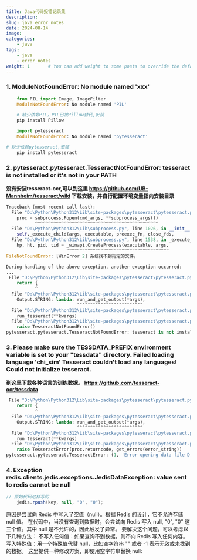 ```yaml
---
title: Java代码报错记录集
description:
slug: java_error_notes
date: 2024-08-14
image: 
categories:
    - java
tags:
    - java
    - error_notes
weight: 1       # You can add weight to some posts to override the default sorting (date descending)
---
```


### 1. ModuleNotFoundError: No module named 'xxx'

```python
    from PIL import Image, ImageFilter
    ModuleNotFoundError: No module named 'PIL'

    # 缺少依赖PIL，PIL已被Pillow替代,安装
    pip install Pillow
```

``` python
    import pytesseract
    ModuleNotFoundError: No module named 'pytesseract'

# 缺少依赖pytesseract,安装
    pip install pytesseract
```
### 2. pytesseract.pytesseract.TesseractNotFoundError: tesseract is not installed or it's not in your PATH
**没有安装tesseract-ocr,可以到这里 https://github.com/UB-Mannheim/tesseract/wiki 下载安装，并自行配置环境变量指向安装目录**
```python
Traceback (most recent call last):
  File "D:\Python\Python312\Lib\site-packages\pytesseract\pytesseract.py", line 275, in run_tesseract
    proc = subprocess.Popen(cmd_args, **subprocess_args())
           ^^^^^^^^^^^^^^^^^^^^^^^^^^^^^^^^^^^^^^^^^^^^^^^
  File "D:\Python\Python312\Lib\subprocess.py", line 1026, in __init__
    self._execute_child(args, executable, preexec_fn, close_fds,
  File "D:\Python\Python312\Lib\subprocess.py", line 1538, in _execute_child
    hp, ht, pid, tid = _winapi.CreateProcess(executable, args,
                       ^^^^^^^^^^^^^^^^^^^^^^^^^^^^^^^^^^^^^^^
FileNotFoundError: [WinError 2] 系统找不到指定的文件。

During handling of the above exception, another exception occurred:
...
 File "D:\Python\Python312\Lib\site-packages\pytesseract\pytesseract.py", line 486, in image_to_string
    return {
           ^
  File "D:\Python\Python312\Lib\site-packages\pytesseract\pytesseract.py", line 489, in <lambda>
    Output.STRING: lambda: run_and_get_output(*args),
                           ^^^^^^^^^^^^^^^^^^^^^^^^^
  File "D:\Python\Python312\Lib\site-packages\pytesseract\pytesseract.py", line 352, in run_and_get_output
    run_tesseract(**kwargs)
  File "D:\Python\Python312\Lib\site-packages\pytesseract\pytesseract.py", line 280, in run_tesseract
    raise TesseractNotFoundError()
pytesseract.pytesseract.TesseractNotFoundError: tesseract is not installed or it's not in your PATH. See README file for more information.
```

### 3. Please make sure the TESSDATA_PREFIX environment variable is set to your "tessdata" directory. Failed loading language \'chi_sim\' Tesseract couldn\'t load any languages! Could not initialize tesseract.
**到这里下载各种语言的训练数据。 https://github.com/tesseract-ocr/tessdata**

```python
 File "D:\Python\Python312\Lib\site-packages\pytesseract\pytesseract.py", line 486, in image_to_string
    return {
           ^
  File "D:\Python\Python312\Lib\site-packages\pytesseract\pytesseract.py", line 489, in <lambda>
    Output.STRING: lambda: run_and_get_output(*args),
                           ^^^^^^^^^^^^^^^^^^^^^^^^^
  File "D:\Python\Python312\Lib\site-packages\pytesseract\pytesseract.py", line 352, in run_and_get_output
    run_tesseract(**kwargs)
  File "D:\Python\Python312\Lib\site-packages\pytesseract\pytesseract.py", line 284, in run_tesseract
    raise TesseractError(proc.returncode, get_errors(error_string))
pytesseract.pytesseract.TesseractError: (1, 'Error opening data file D:\\Program Files\\Tesseract-OCR/tessdata/chi_sim.traineddata Please make sure the TESSDATA_PREFIX environment variable is set to your "tessdata" directory. Failed loading language \'chi_sim\' Tesseract couldn\'t load any languages! Could not initialize tesseract.')
```

### 4. Exception redis.clients.jedis.exceptions.JedisDataException: value sent to redis cannot be null
``` java
// 原始代码这样写的
    jedis.rpush(key, null, "0", "0");
```
原因是尝试向 Redis 中写入了空值（null）。根据 Redis 的设计，它不允许存储 null 值。
在代码中，当没有查询到数据时，会尝试向 Redis 写入 null, "0", "0" 这三个值。其中 null 是不允许的，因此触发了异常。
要解决这个问题，可以考虑以下几种方法：
不写入任何值：如果查询不到数据，则不向 Redis 写入任何内容。
写入特殊值：用一个特殊值代替 null，比如空字符串 "" 或者 -1 表示无效或未找到的数据。
这里提供一种修改方案，即使用空字符串替换 null: